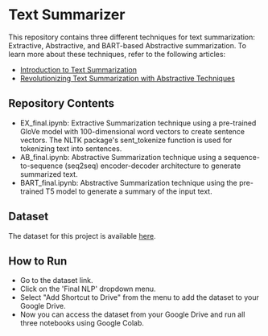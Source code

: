 # Text Summarizer
This repository contains three different techniques for text summarization: Extractive, Abstractive, and BART-based Abstractive summarization. To learn more about these techniques, refer to the following articles:


- [Introduction to Text Summarization](https://medium.com/@catplotlib/in-the-field-of-natural-language-processing-nlp-summarization-plays-a-crucial-role-in-reducing-519af0432d96)
- [Revolutionizing Text Summarization with Abstractive Techniques](https://medium.com/@catplotlib/revolutionizing-text-summarization-with-abstractive-techniques-a-deep-dive-into-abstractive-14014bd54a00)

## Repository Contents
- EX_final.ipynb: Extractive Summarization technique using a pre-trained GloVe model with 100-dimensional word vectors to create sentence vectors. The NLTK package's sent_tokenize function is used for tokenizing text into sentences.
- AB_final.ipynb: Abstractive Summarization technique using a sequence-to-sequence (seq2seq) encoder-decoder architecture to generate summarized text.
- BART_final.ipynb: Abstractive Summarization technique using the pre-trained T5 model to generate a summary of the input text.

## Dataset
The dataset for this project is available [here](https://www.kaggle.com/datasets/sunnysai12345/news-summary).

## How to Run
- Go to the dataset link.
- Click on the 'Final NLP' dropdown menu.
- Select "Add Shortcut to Drive" from the menu to add the dataset to your Google Drive.
- Now you can access the dataset from your Google Drive and run all three notebooks using Google Colab.
